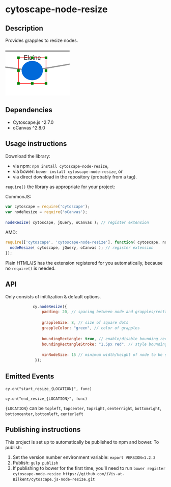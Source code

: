 cytoscape-node-resize
================================================================================


## Description
Provides grapples to resize nodes.

![Image of extension](img.png)



## Dependencies

 * Cytoscape.js ^2.7.0
 * oCanvas ^2.8.0


## Usage instructions

Download the library:
 * via npm: `npm install cytoscape-node-resize`,
 * via bower: `bower install cytoscape-node-resize`, or
 * via direct download in the repository (probably from a tag).

`require()` the library as appropriate for your project:

CommonJS:
```js
var cytoscape = require('cytoscape');
var nodeResize = require('oCanvas');

nodeResize( cytoscape, jQuery, oCanvas ); // register extension
```

AMD:
```js
require(['cytoscape', 'cytoscape-node-resize'], function( cytoscape, nodeResize, jQuery, oCanvas ){
  nodeResize( cytoscape, jQuery, oCanvas ); // register extension
});
```

Plain HTML/JS has the extension registered for you automatically, because no `require()` is needed.


## API

Only consists of initilization & default options.

```js
            cy.nodeResize({
                padding: 20, // spacing between node and grapples/rectangle
            
                grappleSize: 8, // size of square dots
                grappleColor: "green", // color of grapples
            
                boundingRectangle: true, // enable/disable bounding rectangle
                boundingRectangleStroke: "1.5px red", // style bounding rectangle
            
                minNodeSize: 15 // minimum width/height of node to be set
             });
```


## Emitted Events
`cy.on("start_resize_{LOCATION}", func)`

`cy.on("end_resize_{LOCATION}", func)`


`{LOCATION}` can be `topleft`, `topcenter`, `topright`, `centerright`, 
`bottomright`, `bottomcenter`, `bottomleft`, `centerleft`


## Publishing instructions

This project is set up to automatically be published to npm and bower.  To publish:

1. Set the version number environment variable: `export VERSION=1.2.3`
1. Publish: `gulp publish`
1. If publishing to bower for the first time, you'll need to run `bower register cytoscape-node-resize https://github.com/iVis-at-Bilkent/cytoscape.js-node-resize.git`
